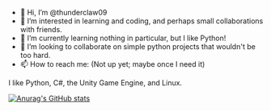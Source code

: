 - 👋 Hi, I’m @thunderclaw09
- 👀 I’m interested in learning and coding, and perhaps small collaborations with friends.
- 🌱 I’m currently learning nothing in particular, but I like Python!
- 💞️ I’m looking to collaborate on simple python projects that wouldn't be too hard. 
- 📫 How to reach me: (Not up yet; maybe once I need it)

I like Python, C#, the Unity Game Engine, and Linux. 


[![Anurag's GitHub stats](https://github-readme-stats.vercel.app/api?username=thunderclaw09&theme=cobalt)](https://github.com/anuraghazra/github-readme-stats)
<!---
thunderclaw09/thunderclaw09 is a ✨ special ✨ repository because its `README.md` (this file) appears on your GitHub profile.
You can click the Preview link to take a look at your changes.
--->
